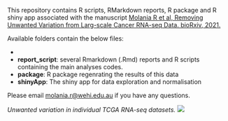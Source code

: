 This repository contains R scripts, RMarkdown reports, R package and R shiny app associated with the manuscript [Molania R et al, Removing Unwanted Variation from Larg-scale Cancer RNA-seq Data. bioRxiv, 2021.]()

Available folders contain the below files:

- 
- **report_script**: several Rmarkdown (.Rmd) reports and R scripts containing the main analyses codes. 
- **package**: R package regenrating the results of this data
- **shinyApp**: The shiny app for data exploration and normalisation

Please email molania.r@wehi.edu.au if you have any questions.


*Unwanted variation in individual TCGA RNA-seq datasets.*
<img src="./TCGA_Main1.png">
